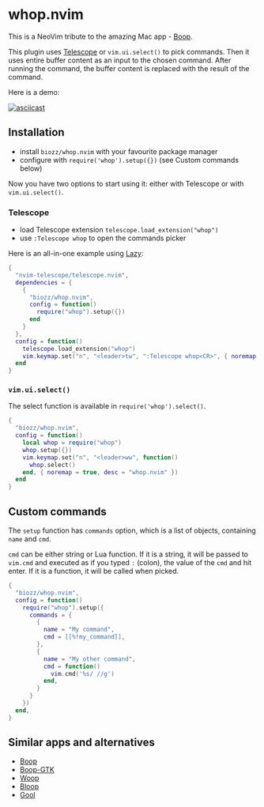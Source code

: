 # whop.nvim

This is a NeoVim tribute to the amazing Mac app - [Boop](https://boop.okat.best/).

This plugin uses [Telescope](https://github.com/nvim-telescope/telescope.nvim) or `vim.ui.select()` to pick commands.
Then it uses entire buffer content as an input to the chosen command.
After running the command, the buffer content is replaced with the result of the command.

Here is a demo:

[![asciicast](https://asciinema.org/a/wsJSeLEqNaHT8f3V6JH4NQRFr.svg)](https://asciinema.org/a/wsJSeLEqNaHT8f3V6JH4NQRFr)

## Installation

- install `biozz/whop.nvim` with your favourite package manager
- configure with `require('whop').setup({})` (see Custom commands below)

Now you have two options to start using it: either with Telescope or with `vim.ui.select()`.

### Telescope

- load Telescope extension `telescope.load_extension("whop")`
- use `:Telescope whop` to open the commands picker

Here is an all-in-one example using [Lazy](https://github.com/folke/lazy.nvim):

```lua
{
  "nvim-telescope/telescope.nvim",
  dependencies = {
    { 
      "biozz/whop.nvim",
      config = function()
        require("whop").setup({})
      end
    }
  },
  config = function()
    telescope.load_extension("whop")
    vim.keymap.set("n", "<leader>tw", ":Telescope whop<CR>", { noremap = true, desc = "whop.nvim (telescope)" })
  end
}
```

### `vim.ui.select()`

The select function is available in `require('whop').select()`.

```lua
{
  "biozz/whop.nvim",
  config = function()
    local whop = require("whop")
    whop.setup({})
    vim.keymap.set("n", "<leader>ww", function()
      whop.select()
    end, { noremap = true, desc = "whop.nvim" })
  end
}
```

## Custom commands

The `setup` function has `commands` option, which is a list of objects, containing `name` and `cmd`.

`cmd` can be either string or Lua function.
If it is a string, it will be passed to `vim.cmd` and executed as if you typed `:` (colon), the value of the `cmd` and hit enter.
If it is a function, it will be called when picked.


```lua
{
  "biozz/whop.nvim",
  config = function()
    require("whop").setup({
      commands = {
        {
          name = "My command",
          cmd = [[%!my_command]],
        },
        {
          name = "My other command",
          cmd = function()
            vim.cmd('%s/ //g')
          end,
        }
      }
    })
  end,
}
```

## Similar apps and alternatives

- [Boop](https://github.com/IvanMathy/Boop)
- [Boop-GTK](https://github.com/zoeyfyi/Boop-GTK)
- [Woop](https://github.com/felixse/Woop)
- [Bloop](https://github.com/Blakeinstein/Bloop)
- [Gool](https://github.com/cloudingcity/gool)

